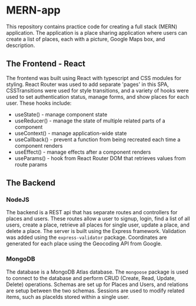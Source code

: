 # MERN-app

This repository contains practice code for creating a full stack (MERN) application. The application is a place sharing application where users can create a list of places, each with a picture, Google Maps box, and description.

## The Frontend - React

The frontend was built using React with typescript and CSS modules for styling. React Router was used to add separate 'pages' in this SPA, CSSTransitions were used for style transitions, and a variety of hooks were used to set authentication status, manage forms, and show places for each user. These hooks include:

* useState() - manage component state
* useReducer() - manage the state of multiple related parts of a component
* useContext() - manage application-wide state
* useCallback() - prevent a function from being recreated each time a component renders
* useEffect() - manage effects after a component renders
* useParams() - hook from React Router DOM that retrieves values from route params

## The Backend

### NodeJS

The backend is a REST api that has separate routes and controllers for places and users. These routes allow a user to signup, login, find a list of all users, create a place, retrieve all places for single user, update a place, and delete a place. The server is built using the Express framework. Validation was added using the `express-validator` package. Coordinates are generated for each place using the Geocoding API from Google.

### MongoDB

The database is a MongoDB Atlas database. The `mongoose` package is used to connect to the database and perform CRUD (Create, Read, Update, Delete) operations. Schemas are set up for Places and Users, and relations are setup between the two schemas. Sessions are used to modify related items, such as placeIds stored within a single user.
